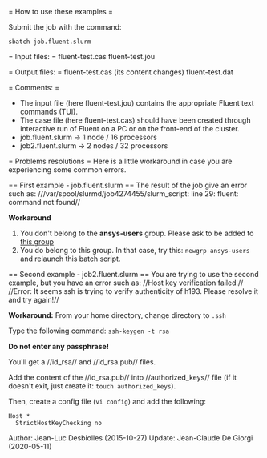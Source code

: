 = How to use these examples =

Submit the job with the command:
```
sbatch job.fluent.slurm
```

= Input files: =
fluent-test.cas
fluent-test.jou


= Output files: =
fluent-test.cas (its content changes)
fluent-test.dat

  
= Comments: =
* The input file (here fluent-test.jou) contains the appropriate Fluent text commands (TUI).
* The case file (here fluent-test.cas) should have been created through interactive run of Fluent on a PC or on the front-end of the cluster.
* job.fluent.slurm  -> 1 node  / 16 processors
* job2.fluent.slurm -> 2 nodes / 32 processors


= Problems resolutions =
Here is a little workaround in case you are experiencing some common errors.

== First example - job.fluent.slurm ==
The result of the job give an error such as:
///var/spool/slurmd/job4274455/slurm_script: line 29: fluent: command not found//

**Workaround**
1. You don't belong to the **ansys-users** group.
Please ask to be added to [this group ](https://groups.epfl.ch/viewgroup?groupid=S00058)
2. You do belong to this group. In that case, try this:
   `newgrp ansys-users`
   and relaunch this batch script.


== Second example - job2.fluent.slurm ==
You are trying to use the second example, but you have an error such as:
//Host key verification failed.//
//Error: It seems ssh is trying to verify authenticity of h193. Please resolve it and try again!//

**Workaround:**
From your home directory, change directory to `.ssh`

Type the following command:
	`ssh-keygen -t rsa`

**Do not enter any passphrase!**

You'll get a //id_rsa// and //id_rsa.pub// files.

Add the content of the //id_rsa.pub// into //authorized_keys// file
   (if it doesn't exit, just create it: `touch authorized_keys`).

Then, create a config file (`vi config`) and add the following:
```
Host *
  StrictHostKeyChecking no
```




Author: Jean-Luc Desbiolles (2015-10-27)
   Update: Jean-Claude De Giorgi (2020-05-11)

